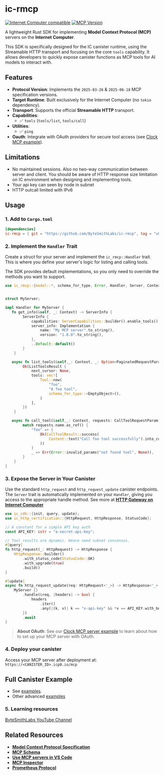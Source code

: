 # ic-rmcp

[![Internet Computer compatible](https://img.shields.io/badge/IC-compatible-blue.svg)](https://internetcomputer.org)
[![MCP Version](https://img.shields.io/badge/MCP%20Spec-2025--03--26;%202025--06--18-orange.svg)](https://modelcontextprotocol.io)

A lightweight Rust SDK for implementing **Model Context Protocol (MCP)** servers on the **Internet Computer**.

This SDK is specifically designed for the IC canister runtime, using the Streamable HTTP transport and focusing on the core `tools` capability. It allows developers to quickly expose canister functions as MCP tools for AI models to interact with.

## Features

- **Protocol Version**: Implements the `2025-03-26` & `2025-06-18` MCP specification versions.
- **Target Runtime**: Built exclusively for the Internet Computer (no `tokio` dependency).
- **Transport**: Supports the official **Streamable HTTP** transport.
- **Capabilities**:
    - ✅ `tools` (`tools/list`, `tools/call`)
- **Utilities**:
    - ✅ `ping`
- **Oauth**: Integrate with OAuth providers for secure tool access (see [Clock MCP example](./examples/clock/)).

## Limitations

- No maintained sessions. Also no two-way communication between server and client. You should be aware of HTTP response size limitation on IC environment when designing and implementing tools.
- Your api key can seen by node in subnet
- HTTP outcall limited with IPv6

## Usage

### 1. Add to `Cargo.toml`

```toml
[dependencies]
ic-rmcp = { git = "https://github.com/ByteSmithLabs/ic-rmcp", tag = "v0.3.0" }

```

### 2. Implement the `Handler` Trait

Create a struct for your server and implement the `ic_rmcp::Handler` trait. This is where you define your server's logic for listing and calling tools.

The SDK provides default implementations, so you only need to override the methods you want to support.

```rust
use ic_rmcp::{model::*, schema_for_type, Error, Handler, Server, Context};


struct MyServer;

impl Handler for MyServer {
   fn get_info(&self, _: Context) -> ServerInfo {
        ServerInfo {
            capabilities: ServerCapabilities::builder().enable_tools().build(),
            server_info: Implementation {
                name: "My MCP server".to_string(),
                version: "1.0.0".to_string(),
            },
            ..Default::default()
        }
    }

   async fn list_tools(&self,_: Context, _: Option<PaginatedRequestParam>) -> Result<ListToolsResult, Error> {
        Ok(ListToolsResult {
            next_cursor: None,
            tools: vec![
                Tool::new(
                    "foo",
                    "A foo tool",
                    schema_for_type::<EmptyObject>(),
                )
            ],
        })
    }

   async fn call_tool(&self,_: Context, requests: CallToolRequestParam) -> Result<CallToolResult, Error> {
        match requests.name.as_ref() {
            "foo" => {
                Ok(CallToolResult::success(
                    Content::text("Call foo tool successfully").into_contents(),
                ))
            }
            _ => Err(Error::invalid_params("not found tool", None)),
        }
    }
}
```

### 3. Expose the Server in Your Canister

Use the standard `http_request` and `http_request_update` canister endpoints. The `Server` trait is automatically implemented on your `Handler`, giving you access to the appropriate handle method. See more at **[HTTP Gateway on Internet Computer](https://internetcomputer.org/docs/building-apps/network-features/using-http/gateways)**

```rust
use ic_cdk::{init, query, update};
use ic_http_certification::{HttpRequest, HttpResponse, StatusCode};

// A constant for a simple API key auth
const API_KEY: &str = "a-secret-api-key";

// Tool results are dynamic. Hence need subnet concensus.
#[query]
fn http_request(_: HttpRequest) -> HttpResponse {
    HttpResponse::builder()
        .with_status_code(StatusCode::OK)
        .with_upgrade(true)
        .build()
}

#[update]
async fn http_request_update(req: HttpRequest<'_>) -> HttpResponse<'_> {
    MyServer {}
        .handle(&req, |headers| -> bool {
            headers
                .iter()
                .any(|(k, v)| k == "x-api-key" && *v == API_KEY.with_borrow(|k| k.clone()))
        })
        .await
}
```
> **About OAuth**: See our [Clock MCP server example](./examples/clock/) to learn about how to set up your MCP server with OAuth. 

### 4. Deploy your canister
Access your MCP server after deployment at: `https://<CANISTER_ID>.icp0.io/mcp`

## Full Canister Example
- See [examples](./examples/).
- Other advanced [examples](https://github.com/ByteSmithLabs/mcp-examples) 

### 5. Learning resources
[ByteSmithLabs YouTube Channel](https://www.youtube.com/@ByteSmithLabs)

## Related Resources

- **[Model Context Protocol Specification](https://modelcontextprotocol.io)**
- **[MCP Schema](https://github.com/modelcontextprotocol/specification/blob/main/schema/2025-03-26/schema.ts)**
- **[Use MCP servers in VS Code](https://code.visualstudio.com/docs/copilot/chat/mcp-servers)**
- **[MCP Inspector](https://github.com/modelcontextprotocol/inspector)**
- **[Prometheus Protocol](https://github.com/prometheus-protocol)**